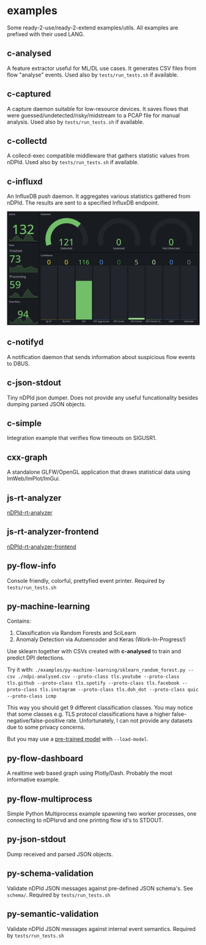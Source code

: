 # examples

Some ready-2-use/ready-2-extend examples/utils.
All examples are prefixed with their used LANG.

## c-analysed

A feature extractor useful for ML/DL use cases.
It generates CSV files from flow "analyse" events.
Used also by `tests/run_tests.sh` if available.

## c-captured

A capture daemon suitable for low-resource devices.
It saves flows that were guessed/undetected/risky/midstream to a PCAP file for manual analysis.
Used also by `tests/run_tests.sh` if available.

## c-collectd

A collecd-exec compatible middleware that gathers statistic values from nDPId.
Used also by `tests/run_tests.sh` if available.

## c-influxd

An InfluxDB push daemon. It aggregates various statistics gathered from nDPId.
The results are sent to a specified InfluxDB endpoint.

![](ndpid_grafana_example.png)

## c-notifyd

A notification daemon that sends information about suspicious flow events to DBUS.

## c-json-stdout

Tiny nDPId json dumper. Does not provide any useful funcationality besides dumping parsed JSON objects.

## c-simple

Integration example that verifies flow timeouts on SIGUSR1.

## cxx-graph

A standalone GLFW/OpenGL application that draws statistical data using ImWeb/ImPlot/ImGui.

## js-rt-analyzer

[nDPId-rt-analyzer](https://gitlab.com/verzulli/ndpid-rt-analyzer.git)

## js-rt-analyzer-frontend

[nDPId-rt-analyzer-frontend](https://gitlab.com/verzulli/ndpid-rt-analyzer-frontend.git)

## py-flow-info

Console friendly, colorful, prettyfied event printer.
Required by `tests/run_tests.sh`

## py-machine-learning

Contains:

1. Classification via Random Forests and SciLearn
2. Anomaly Detection via Autoencoder and Keras (Work-In-Progress!)

Use sklearn together with CSVs created with **c-analysed** to train and predict DPI detections.

Try it with: `./examples/py-machine-learning/sklearn_random_forest.py --csv ./ndpi-analysed.csv --proto-class tls.youtube --proto-class tls.github --proto-class tls.spotify --proto-class tls.facebook --proto-class tls.instagram --proto-class tls.doh_dot --proto-class quic --proto-class icmp`

This way you should get 9 different classification classes.
You may notice that some classes e.g. TLS protocol classifications have a higher false-negative/false-positive rate.
Unfortunately, I can not provide any datasets due to some privacy concerns.

But you may use a [pre-trained model](https://drive.google.com/file/d/1KEwbP-Gx7KJr54wNoa63I56VI4USCAPL/view?usp=sharing) with `--load-model`.

## py-flow-dashboard

A realtime web based graph using Plotly/Dash.
Probably the most informative example.

## py-flow-multiprocess

Simple Python Multiprocess example spawning two worker processes, one connecting to nDPIsrvd and one printing flow id's to STDOUT.

## py-json-stdout

Dump received and parsed JSON objects.

## py-schema-validation

Validate nDPId JSON messages against pre-defined JSON schema's.
See `schema/`.
Required by `tests/run_tests.sh`

## py-semantic-validation

Validate nDPId JSON messages against internal event semantics.
Required by `tests/run_tests.sh`
